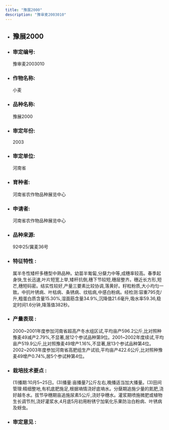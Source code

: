 ```yaml
---
title: "豫展2000"
description: "豫审麦2003010"
---
```

* ## 豫展2000
* ###  审定编号:  
   豫审麦2003010

*  ### 作物名称:  
   小麦

*   ###  品种名称: 
    豫展2000

*   ### 审定年份: 
    2003

*   ### 审定单位:  
    河南省

*   ### 育种者:  
    河南省农作物品种展览中心

*   ### 申请者:  
    河南省农作物品种展览中心

*   ### 品种来源:  
    92中25/冀麦36号

*   ### 特征特性 : 
    属半冬性矮杆多穗型中熟品种。幼苗半匍匐,分蘖力中等,成穗率较高。春季起身快,生长迅速,叶片短宽上举,矮秆抗倒,穗下节较短,穗层整齐。穗近长方形,短芒,穗短码密。结实性较好,产量三要素比较协调,落黄好。籽粒粉质,大小均匀一致。中抗叶锈病、叶枯病、条锈病、纹枯病,中感白粉病。经检测:容重795克/升,粗蛋白质含量15.30%,湿面筋含量34.9%,沉降值21.6毫升,吸水率59.36,稳定时间1.6分钟,降落值382秒。

*   ### 产量表现 : 
    2000~2001年度参加河南省超高产冬水组区试,平均亩产596.2公斤,比对照种豫麦49减产2.79%,不显著,居12个参试品种第9位。2001~2002年度续试,平均亩产519.9公斤,比对照豫麦49增产1.16%,不显著,居13个参试品种第4位。2002~2003年度参加河南省高肥组生产试验,平均亩产422.6公斤,比对照种豫麦49增产0.74%,居5个参试种第4位。

*   ### 栽培技术要点 : 
    (1)播期:10月5~25日。(3)播量:亩播量7公斤左右,晚播适当加大播量。(3)田间管理:精细整地,有机底肥施足,根据墒情浇好底墒水。分蘖期追施少量的氮肥,浇好越冬水。拔节孕穗期亩追施尿素5公斤,浇好孕穗水。灌浆期喷施微肥或植物生长调节剂,浇好灌浆水,4月底5月初用粉锈宁加氧化乐果防治白粉病、叶锈病及蚜虫。

*   ### 审定意见 : 
    
